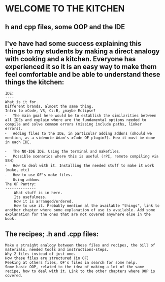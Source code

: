WELCOME TO THE KITCHEN
======================
h and cpp files, some OOP and the IDE
-------------------------------------
I've have had some success explaining this things to my students by making a direct analogy with cooking and a kitchen. Everyone has experienced it so it is an easy way to make them feel comfortable and be able to understand these things
the kitchen:
------------
	IDE:
	----
	What is it for.
	Different brands, almost the same thing.
	Intro to xCode, VS, C::B, ¿maybe Eclipse?
	⁃	The main goal here would be to establish the similarities between all IDEs and explain where are the fundamental options needed to compile and solve common errors (missing include paths, linker errors).
	⁃	Adding files to the IDE, in particular adding addons (should we mention, as a sidenote Adam's xCode OF plugin?). How it must be done in each IDE.

	⁃	The NO-IDE IDE. Using the terminal and makefiles.
	⁃	Possible scenarios where this is useful (rPI, remote compiling via SSH)
	⁃	How to deal with it. Installing the needed stuff to make it work (make, etc)
	⁃	How to use OF's make files. 
	⁃	Using addons
	The OF Pantry:
	--------------	
		What stuff is in here.
		Its usefulness. 
		How it is arranged/ordered.
		How to use it. Probably mention al the available "things", link to another chapter where some explanation of use is available. Add some explanation for the ones that are not covered anywhere else in the book.
 The recipes; .h and .cpp files:
------------------------------------
	Make a straight analogy between these files and recipes, the bill of materials, needed tools and instructions-steps.
	Why 2 files instead of just one.
	How these files are structured (in OF)
	Peeking at others files, OF's files in search for some help.
	Some basic OOP, related to the idea of making a lot of the same recipe, how to deal with it. Link to the other chapters where OOP is covered.
	